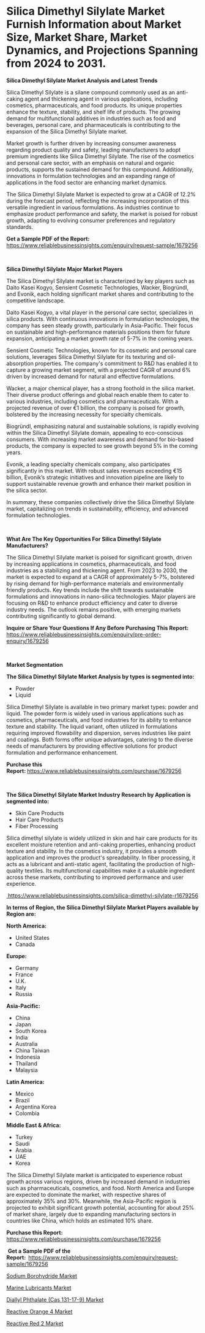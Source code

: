 <p><h1>Silica Dimethyl Silylate Market Furnish Information about Market Size, Market Share, Market Dynamics, and Projections Spanning from 2024 to 2031.</h1></p><p><strong>Silica Dimethyl Silylate Market Analysis and Latest Trends</strong></p>
<p><p>Silica Dimethyl Silylate is a silane compound commonly used as an anti-caking agent and thickening agent in various applications, including cosmetics, pharmaceuticals, and food products. Its unique properties enhance the texture, stability, and shelf life of products. The growing demand for multifunctional additives in industries such as food and beverages, personal care, and pharmaceuticals is contributing to the expansion of the Silica Dimethyl Silylate market.</p><p>Market growth is further driven by increasing consumer awareness regarding product quality and safety, leading manufacturers to adopt premium ingredients like Silica Dimethyl Silylate. The rise of the cosmetics and personal care sector, with an emphasis on natural and organic products, supports the sustained demand for this compound. Additionally, innovations in formulation technologies and an expanding range of applications in the food sector are enhancing market dynamics.</p><p>The Silica Dimethyl Silylate Market is expected to grow at a CAGR of 12.2% during the forecast period, reflecting the increasing incorporation of this versatile ingredient in various formulations. As industries continue to emphasize product performance and safety, the market is poised for robust growth, adapting to evolving consumer preferences and regulatory standards.</p></p>
<p><strong>Get a Sample PDF of the Report:&nbsp;</strong> <a href="https://www.reliablebusinessinsights.com/enquiry/request-sample/1679256?utm_campaign=1135&utm_medium=2&utm_source=Github&utm_content=ia&utm_term=03102024&utm_id=silica-dimethyl-silylate">https://www.reliablebusinessinsights.com/enquiry/request-sample/1679256</a></p>
<p>&nbsp;</p>
<p><strong>Silica Dimethyl Silylate Major Market Players</strong></p>
<p><p>The Silica Dimethyl Silylate market is characterized by key players such as Daito Kasei Kogyo, Sensient Cosmetic Technologies, Wacker, Biogründl, and Evonik, each holding significant market shares and contributing to the competitive landscape.</p><p>Daito Kasei Kogyo, a vital player in the personal care sector, specializes in silica products. With continuous innovations in formulation technologies, the company has seen steady growth, particularly in Asia-Pacific. Their focus on sustainable and high-performance materials positions them for future expansion, anticipating a market growth rate of 5-7% in the coming years.</p><p>Sensient Cosmetic Technologies, known for its cosmetic and personal care solutions, leverages Silica Dimethyl Silylate for its texturing and oil-absorption properties. The company's commitment to R&D has enabled it to capture a growing market segment, with a projected CAGR of around 6% driven by increased demand for natural and effective formulations.</p><p>Wacker, a major chemical player, has a strong foothold in the silica market. Their diverse product offerings and global reach enable them to cater to various industries, including cosmetics and pharmaceuticals. With a projected revenue of over €1 billion, the company is poised for growth, bolstered by the increasing necessity for specialty chemicals.</p><p>Biogründl, emphasizing natural and sustainable solutions, is rapidly evolving within the Silica Dimethyl Silylate domain, appealing to eco-conscious consumers. With increasing market awareness and demand for bio-based products, the company is expected to see growth beyond 5% in the coming years.</p><p>Evonik, a leading specialty chemicals company, also participates significantly in this market. With robust sales revenues exceeding €15 billion, Evonik’s strategic initiatives and innovation pipeline are likely to support sustainable revenue growth and enhance their market position in the silica sector. </p><p>In summary, these companies collectively drive the Silica Dimethyl Silylate market, capitalizing on trends in sustainability, efficiency, and advanced formulation technologies.</p></p>
<p>&nbsp;</p>
<p><strong>What Are The Key Opportunities For Silica Dimethyl Silylate Manufacturers?</strong></p>
<p><p>The Silica Dimethyl Silylate market is poised for significant growth, driven by increasing applications in cosmetics, pharmaceuticals, and food industries as a stabilizing and thickening agent. From 2023 to 2030, the market is expected to expand at a CAGR of approximately 5-7%, bolstered by rising demand for high-performance materials and environmentally friendly products. Key trends include the shift towards sustainable formulations and innovations in nano-silica technologies. Major players are focusing on R&D to enhance product efficiency and cater to diverse industry needs. The outlook remains positive, with emerging markets contributing significantly to global demand.</p></p>
<p><strong>Inquire or Share Your Questions If Any Before Purchasing This Report:</strong> <a href="https://www.reliablebusinessinsights.com/enquiry/pre-order-enquiry/1679256?utm_campaign=1135&utm_medium=2&utm_source=Github&utm_content=ia&utm_term=03102024&utm_id=silica-dimethyl-silylate">https://www.reliablebusinessinsights.com/enquiry/pre-order-enquiry/1679256</a></p>
<p>&nbsp;</p>
<p><strong>Market Segmentation</strong></p>
<p><strong>The Silica Dimethyl Silylate Market Analysis by types is segmented into:</strong></p>
<p><ul><li>Powder</li><li>Liquid</li></ul></p>
<p><p>Silica Dimethyl Silylate is available in two primary market types: powder and liquid. The powder form is widely used in various applications such as cosmetics, pharmaceuticals, and food industries for its ability to enhance texture and stability. The liquid variant, often utilized in formulations requiring improved flowability and dispersion, serves industries like paint and coatings. Both forms offer unique advantages, catering to the diverse needs of manufacturers by providing effective solutions for product formulation and performance enhancement.</p></p>
<p><strong>Purchase this Report:&nbsp;</strong><a href="https://www.reliablebusinessinsights.com/purchase/1679256?utm_campaign=1135&utm_medium=2&utm_source=Github&utm_content=ia&utm_term=03102024&utm_id=silica-dimethyl-silylate">https://www.reliablebusinessinsights.com/purchase/1679256</a></p>
<p>&nbsp;</p>
<p><strong>The Silica Dimethyl Silylate Market Industry Research by Application is segmented into:</strong></p>
<p><ul><li>Skin Care Products</li><li>Hair Care Products</li><li>Fiber Processing</li></ul></p>
<p><p>Silica dimethyl silylate is widely utilized in skin and hair care products for its excellent moisture retention and anti-caking properties, enhancing product texture and stability. In the cosmetics industry, it provides a smooth application and improves the product's spreadability. In fiber processing, it acts as a lubricant and anti-static agent, facilitating the production of high-quality textiles. Its multifunctional capabilities make it a valuable ingredient across these markets, contributing to improved performance and user experience.</p></p>
<p><a href="https://www.reliablebusinessinsights.com/silica-dimethyl-silylate-r1679256?utm_campaign=1135&utm_medium=2&utm_source=Github&utm_content=ia&utm_term=03102024&utm_id=silica-dimethyl-silylate">&nbsp;https://www.reliablebusinessinsights.com/silica-dimethyl-silylate-r1679256</a></p>
<p><strong>In terms of Region, the Silica Dimethyl Silylate Market Players available by Region are:</strong></p>
<p>
    <p> <strong> North America: </strong>
        <ul>
            <li>United States</li>
            <li>Canada</li>
        </ul>
        </p> 
    <p> <strong> Europe: </strong>
        <ul>
            <li>Germany</li>
            <li>France</li>
            <li>U.K.</li>
            <li>Italy</li>
            <li>Russia</li>
        </ul>
        </p> 
    <p> <strong> Asia-Pacific: </strong>
        <ul>
            <li>China</li>
            <li>Japan</li>
            <li>South Korea</li>
            <li>India</li>
            <li>Australia</li>
            <li>China Taiwan</li>
            <li>Indonesia</li>
            <li>Thailand</li>
            <li>Malaysia</li>
        </ul>
        </p> 
    <p> <strong> Latin America: </strong>
        <ul>
            <li>Mexico</li>
            <li>Brazil</li>
            <li>Argentina Korea</li>
            <li>Colombia</li>
        </ul>
        </p> 
    <p> <strong> Middle East & Africa: </strong>
        <ul>
            <li>Turkey</li>
            <li>Saudi</li>
            <li>Arabia</li>
            <li>UAE</li>
            <li>Korea</li>
        </ul>
    </p>
    </p>
<p><p>The Silica Dimethyl Silylate market is anticipated to experience robust growth across various regions, driven by increased demand in industries such as pharmaceuticals, cosmetics, and food. North America and Europe are expected to dominate the market, with respective shares of approximately 35% and 30%. Meanwhile, the Asia-Pacific region is projected to exhibit significant growth potential, accounting for about 25% of market share, largely due to expanding manufacturing sectors in countries like China, which holds an estimated 10% share.</p></p>
<p><strong>Purchase this Report: </strong><a href="https://www.reliablebusinessinsights.com/purchase/1679256?utm_campaign=1135&utm_medium=2&utm_source=Github&utm_content=ia&utm_term=03102024&utm_id=silica-dimethyl-silylate">https://www.reliablebusinessinsights.com/purchase/1679256</a></p>
<p>&nbsp;<strong>Get a Sample PDF of the Report:&nbsp;&nbsp;</strong><a href="https://www.reliablebusinessinsights.com/enquiry/request-sample/1679256?utm_campaign=1135&utm_medium=2&utm_source=Github&utm_content=ia&utm_term=03102024&utm_id=silica-dimethyl-silylate">https://www.reliablebusinessinsights.com/enquiry/request-sample/1679256</a></p>
<p><strong></strong></p>
<p><p><a href="https://medium.com/@claudekozey2023/pioneering-growth-analyzing-global-sodium-borohydride-market-dynamics-2024-2031-20363801a721?postPublishedType=repub&utm_campaign=1135&utm_medium=2&utm_source=Github&utm_content=ia&utm_term=03102024&utm_id=silica-dimethyl-silylate">Sodium Borohydride Market</a></p><p><a href="https://medium.com/@chellamarie1962/market-forecasting-change-global-marine-lubricants-market-dynamics-and-future-trends-2024-2031-781c356c1b1c?postPublishedType=repub&utm_campaign=1135&utm_medium=2&utm_source=Github&utm_content=ia&utm_term=03102024&utm_id=silica-dimethyl-silylate">Marine Lubricants Market</a></p><p><a href="https://github.com/mozsorpen/Market-Research-Report-List-1/blob/main/diallyl-phthalate-cas-131-17-9-market.md?utm_campaign=1135&utm_medium=2&utm_source=Github&utm_content=ia&utm_term=03102024&utm_id=silica-dimethyl-silylate">Diallyl Phthalate (Cas 131-17-9) Market</a></p><p><a href="https://www.linkedin.com/pulse/global-reactive-orange-4-industry-research-report-competitive-gpkte?trackingId=wijssLrLTN676IIfNcSe9g%3D%3D&utm_campaign=1135&utm_medium=2&utm_source=Github&utm_content=ia&utm_term=03102024&utm_id=silica-dimethyl-silylate">Reactive Orange 4 Market</a></p><p><a href="https://www.linkedin.com/pulse/future-innovation-global-reactive-red-2-market-growth-opportunities-cxwie?trackingId=lgbc3slUTDiwlHRNKc9bcw%3D%3D&utm_campaign=1135&utm_medium=2&utm_source=Github&utm_content=ia&utm_term=03102024&utm_id=silica-dimethyl-silylate">Reactive Red 2 Market</a></p></p>